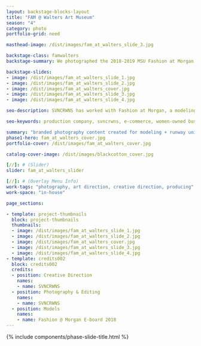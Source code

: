 ```yaml
---
layout: backstage-blocks-layout
title: "FAM @ Walters Art Museum"
season: "4"
category: photo
portfolio-grid: need

masthead-image: /dist/images/fam_at_walters_slide_3.jpg

backstage-class: famwalters
backstage-summary: We photographed the 2018-2019 MSU Fashion at Morgan Executive Board

backstage-slides:
- image: /dist/images/fam_at_walters_slide_1.jpg
- image: /dist/images/fam_at_walters_slide_2.jpg
- image: /dist/images/fam_at_walters_cover.jpg
- image: /dist/images/fam_at_walters_slide_3.jpg
- image: /dist/images/fam_at_walters_slide_4.jpg

seo-description: SVNCRWNS has worked with Fashion at Morgan, a modeling organization at Morgan State University, for several years as an advisor for their fall and spring fashion shows.

seo-keywords: production company, svncrwns, e-commerce, women-owned businesses, creative team, consulting, business operations, launch my brand, manage my brand, photography, videography, special projects

summary: "branded photography content created for modeling + runway university organization"
phase1-hero: fam_at_walters_cover.jpg
portfolio-cover: /dist/images/fam_at_walters_cover.jpg

catalog-cover-image: /dist/images/blackcotton_cover.jpg

[//]: # (Slider)
slider: fam_at_walters_slider

[//]: # (Overlay Menu Info)
work-tags: "photography, art direction, creative direction, producing"
work-space: "in-house"

page_sections:

- template: project-thumbnails
  block: project-thumbnails
  thumbnails:
  - image: /dist/images/fam_at_walters_slide_1.jpg
  - image: /dist/images/fam_at_walters_slide_2.jpg
  - image: /dist/images/fam_at_walters_cover.jpg
  - image: /dist/images/fam_at_walters_slide_3.jpg
  - image: /dist/images/fam_at_walters_slide_4.jpg
- template: credits002
  block: credits002
  credits:
  - position: Creative Direction
    names:
    - name: SVNCRWNS
  - position: Photography & Editing
    names:
    - name: SVNCRWNS
  - position: Models
    names:
    - name: Fashion @ Morgan E-board 2018
---
```


{% include components/phase-slide-title.html %}
